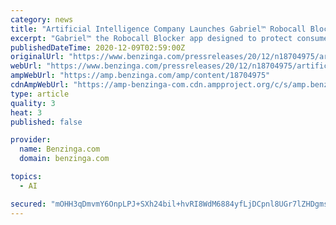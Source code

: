```yaml
---
category: news
title: "Artificial Intelligence Company Launches Gabriel™ Robocall Blocker App to Protect Senior Citizens and Disabled Veterans from Robocall Scams"
excerpt: "Gabriel™ the Robocall Blocker app designed to protect consumers from scam calls and text messages. Funded through a National Science Foundation (NSF) Small Business Innovative Research (SBIR) Grant, Gabriel was developed to eliminate mobile eCommerce scams that target senior citizens and disabled veterans."
publishedDateTime: 2020-12-09T02:59:00Z
originalUrl: "https://www.benzinga.com/pressreleases/20/12/n18704975/artificial-intelligence-company-launches-gabriel-robocall-blocker-app-to-protect-senior-citizens-a"
webUrl: "https://www.benzinga.com/pressreleases/20/12/n18704975/artificial-intelligence-company-launches-gabriel-robocall-blocker-app-to-protect-senior-citizens-a"
ampWebUrl: "https://amp.benzinga.com/amp/content/18704975"
cdnAmpWebUrl: "https://amp-benzinga-com.cdn.ampproject.org/c/s/amp.benzinga.com/amp/content/18704975"
type: article
quality: 3
heat: 3
published: false

provider:
  name: Benzinga.com
  domain: benzinga.com

topics:
  - AI

secured: "mOHH3qDmvmY6OnpLPJ+SXh24bil+hvRI8WdM6884yfLjDCpnl8UGr7lZHDgmsa833b3qouijY6xtDdYTiYpPOOnu9sUzDOKrO1VJVge/Vnyv35QeIEAxcOeOJuM+rRDE3a0Hb9OUBVQI7Mawzmml8rTxRzqgfqkiqvOfE5HGWw4+jn+1naztMrmUUHuLrv1CstWL+FcgzN6NN2NFnpkcFx75qJ9SilV5U3yfbvLCpnkmKtbP3+wXLSlDlFjpJI89oUciqscSINk2jBVjDc6s2HpHzI/vsklnZhpxPUCsKKjTGRFe5KRA9HmT8QvagNCsW7MJi69I4W0DobQDEakhWWw+8bLG+dCxKP7jsEugzoc=;YZwuJDe5WM9A7HXUwYmTZA=="
---
```


